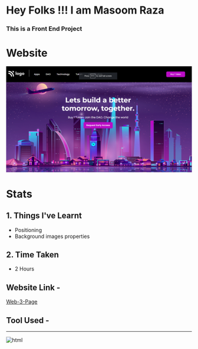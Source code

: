# Hey Folks !!! I am Masoom Raza    
### This is a Front End Project 
# Website
![Designer-Web-Page](./final.png)
# Stats 
## 1. Things I've Learnt 
  - Positioning
  - Background images properties
## 2. Time Taken
- 2 Hours 
## Website Link -
[Web-3-Page](https://razamasoom-web-3-page.netlify.app/)
## Tool Used - 
---
![html](https://img.shields.io/badge/HTML-CSS-blue)